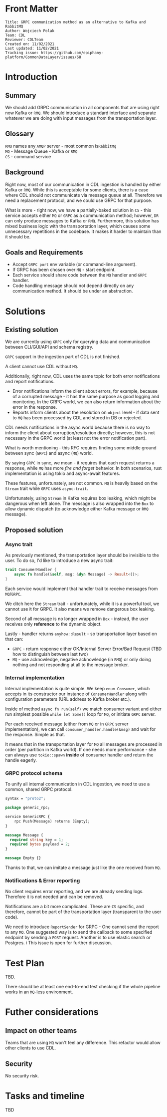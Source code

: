 # Front Matter

```
Title: GRPC communication method as an alternative to Kafka and RabbitMQ
Author: Wojciech Polak
Team: CDL
Reviewer: CDLTeam
Created on: 11/02/2021
Last updated: 11/02/2021
Tracking issue: https://github.com/epiphany-platform/CommonDataLayer/issues/68
```

# Introduction
## Summary

We should add GRPC communication in all components that are using right now Kafka or `RMQ`. We should introduce a standard interface and separate whatever we are doing with input messages from the transportation layer.

## Glossary

`RMQ` names any `AMQP` server - most common is`RabbitMq` \
`MQ` - Message Queue - Kafka or `RMQ` \
`CS` - command service

## Background

Right now, most of our communication in CDL ingestion is handled by either Kafka or `RMQ`. While this is acceptable for some clients, there is a case where CDL should not communicate via message queue at all. Therefore we need a replacement protocol, and we could use GRPC for that purpose.

What is more - right now, we have a partially-baked solution in `CS` - this service accepts either `MQ` or `GRPC` as a communication method; however, `DR` can only produce messages to Kafka or `RMQ`. Furthermore, this solution has mixed business logic with the transportation layer, which causes some unnecessary repetitions in the codebase. It makes it harder to maintain than it should be.

## Goals and Requirements
* Accept `GRPC port` env variable (or command-line argument).
* If GRPC has been chosen over `MQ` - start endpoint.
* Each service should share code between the `MQ` handler and `GRPC` handler.
* Code handling message should not depend directly on any communication method. It should be under an abstraction.

# Solutions
## Existing solution

We are currently using `GRPC` only for querying data and communication between CLI/GUI/API and schema registry.

`GRPC` support in the ingestion part of CDL is not finished.

A client cannot use CDL without `MQ`.

Additionally, right now, CDL uses the same topic for both error notifications and report notifications.
* Error notifications inform the client about errors, for example, because of a corrupted message - it has the same purpose as good logging and monitoring. In the GRPC world, we can also return information about the error in the response.
* Reports inform clients about the resolution on `object` level - if data sent to `MQ` has been processed by CDL and stored in DB or rejected.

CDL needs notifications in the async world because there is no way to inform the client about corruption/resolution directly; however, this is not necessary in the GRPC world (at least not the error notification part).

What is worth mentioning - this RFC requires finding some middle ground between sync (`GRPC`) and async (`MQ`) world. 

By saying `GRPC` in sync, we mean - it requires that each request returns a response, while `MQ` has more *fire and forget* behavior. In both scenarios, rust implementation is using tokio and async-await features.

These features, unfortunately, are not common.
`MQ` is heavily based on the `Stream` trait while `GRPC` uses `async-trait`.

Unfortunately, using `Stream` in Kafka requires box leaking, which might be dangerous when left alone. The message is also wrapped into the `Box` to allow dynamic dispatch (to acknowledge either Kafka message or `RMQ` message).

## Proposed solution

### Async trait
As previously mentioned, the transportation layer should be invisible to the user. To do so, I'd like to introduce a new async trait:
```rust
trait ConsumerHandler {
    async fn handle(&self, msg: &dyn Message) -> Result<()>;
}
```

Each service would implement that handler trait to receive messages from `MQ`/`GRPC`.

We ditch here the `Stream` trait - unfortunately, while it is a powerful tool, we cannot use it for GRPC. It also means we remove dangerous box leaking.

Second of all message is no longer wrapped in `Box` - instead, the user receives only **reference** to the dynamic object.

Lastly - handler returns `anyhow::Result` - so transportation layer based on that can:
* `GRPC` - return response either OK/Internal Server Error/Bad Request (TBD how to distinguish between last two)
* `MQ` - use acknowledge, negative acknowledge (in `RMQ`) or only doing nothing and not responding at all to the message broker.

### Internal implementation
Internal implementation is quite simple. We keep `enum Consumer`, which accepts in its constructor our instance of `ConsumerHandler` along with configuration parameters (URL address to Kafka broker etc.).

Inside of method `async fn run(self)` we match consumer variant and either run simplest possible `while let Some()` loop for `MQ`, or initiate `GRPC` server.

Per each received message (either from `MQ` or in `GRPC` server implementation), we can call `consumer_handler.handle(&msg)` and wait for the response. Simple as that.

It means that in the transportation layer for `MQ` all messages are processed in order (per partition in Kafka world). If one needs more performance - she can always use `tokio::spawn` **inside** of consumer handler and return the handle eagerly.

### GRPC protocol schema

To unify all internal communication in CDL ingestion, we need to use a common, shared GRPC protocol.
```proto
syntax = "proto2";

package generic_rpc;

service GenericRPC {
    rpc Push(Message) returns (Empty);
}

message Message {
  required string key = 1;
  required bytes payload = 2;
}

message Empty {}
```
Thanks to that, we can imitate a message just like the one received from `MQ`.

### Notifications & Error reporting

No client requires error reporting, and we are already sending logs. Therefore it is not needed and can be removed.

Notifications are a bit more complicated. These are `CS` specific, and therefore, cannot be part of the transportation layer (transparent to the user code).

We need to introduce `ReportSender` for GRPC - One cannot send the report to any `MQ`. One suggested way is to send the callback to some specified endpoint by sending a `POST` request. Another is to use elastic search or Postgres.
i
This issue is open for further discussion.

# Test Plan

TBD.

There should be at least one end-to-end test checking if the whole pipeline works in an `MQ`-less environment.

# Futher considerations
## Impact on other teams

Teams that are using `MQ` won't feel any difference. This refactor would allow other clients to use CDL.

## Security

No security risk.

# Tasks and timeline

TBD
